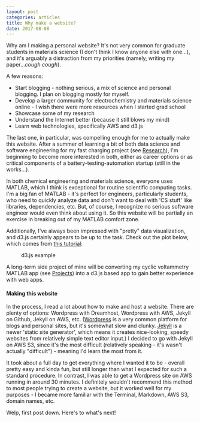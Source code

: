 ```yaml
---
layout: post
categories: articles
title: Why make a website?
date: 2017-08-08
---
```

Why am I making a personal website? It's not very common for graduate students
in materials science (I don't think I know anyone else with one...), and it's
arguably a distraction from my priorities (namely, writing my paper...*cough cough*).

A few reasons:
* Start blogging - nothing serious, a mix of science and personal blogging. I
plan on blogging mostly for myself.
* Develop a larger community for electrochemistry and materials science online -
I wish there were more resources when I started grad school
* Showcase some of my research
* Understand the Internet better (because it still blows my mind)
* Learn web technologies, specifically AWS and d3.js

The last one, in particular, was compelling enough for me to actually make this website.
After a summer of learning a bit of both data science and software engineering
for my fast charging project (see [Research](http://www.petermattia.com/research)),
I'm beginning to become more interested in both, either as career options
or as critical components of a battery-testing-automation startup
(still in the works...).

In both chemical engineering and materials science, everyone uses MATLAB,
which I think is exceptional for routine scientific computing tasks.
I'm a big fan of MATLAB - it's perfect for engineers, particularly
students, who need to quickly analyze data and don't want to deal with
'CS stuff' like libraries, dependencies, etc.
But, of course, I recognize no serious software engineer would even think about
using it.
So this website will be partially an exercise in breaking out of my MATLAB
comfort zone.

Additionally, I've always been impressed with "pretty" data visualization,
and d3.js certainly appears to be up to the task. Check out the plot below,
which comes from [this tutorial](http://www.mattshwery.com/d3-js):

<figure class="final">
  <figcaption>d3.js example</figcaption>
</figure>

A long-term side project of mine will be converting my cyclic voltammetry
MATLAB app (see [Projects](http://www.petermattia.com/projects))
into a d3.js based app to gain better experience with web apps.

#### Making this website

In the process, I read a lot about how to make and host a website. There are plenty of options:
Wordpress with Dreamhost, Wordpress with AWS, Jekyll on Github, Jekyll on AWS, etc.
([Wordpress](http://www.wordpress.com) is a very common platform for blogs and personal sites, but it's
somewhat slow and clunky. [Jekyll](https://jekyllrb.com) is a newer 'static site generator',
which means it creates nice-looking, speedy websites from relatively simple text editor input.)
I decided to go with Jekyll on AWS S3, since it's the most difficult (relatively
speaking - it's wasn't actually "difficult") - meaning I'd learn the most from it.

It took about a full day to get everything where I wanted it to be -
overall pretty easy and kinda fun, but still longer than what I expected for
such a standard procedure.
In contrast, I was able to get a Wordpress site on AWS running in around 30 minutes.
I definitely wouldn't recommend this method to most people trying to create a
website, but it worked well for my purposes - I became more familiar with the
Terminal, Markdown, AWS S3, domain names, etc.

Welp, first post down. Here's to what's next!

<style>
  svg {
    font: 10px sans-serif;
  }

  .foreground {
    fill: #2D6A99;
  }

  .background {
    fill: #eee;
  }
</style>
<script src="http://d3js.org/d3.v3.min.js" charset="utf-8"></script>
<script type="text/javascript">

  var n = 10,
      random = function() { return Math.floor(Math.random() * 100); },
      data = d3.range(n).map(random);

  var barChart = {
    init: function(el) {
      this.height = 80;
      this.width = 220;
      this.padding = 12;
      barWidth = Math.floor((this.width - (this.padding * (data.length - 1))) / data.length);
      barHeight = this.height;

      this.svg = d3.select(el).insert('svg', ':first-child')
        .attr('width', this.width)
        .attr("height", this.height);

      this.draw();
    },

    draw: function() {
      var self = this;

      this.meters = this.svg
        .append("g")
          .attr("class", "meter")
          .selectAll("rect")
            .data(data)
            .enter()
            .append('g')
              .attr("class", "bar");

      this.drawBar().attr("class", "background").attr("y", 0).attr("height", barHeight);
      this.drawBar().attr("class", "foreground").attr("y", barHeight).attr("height", 0);

      setInterval(function() {
        data = d3.range(n).map(random);
        self.update();
      }, 2000);
    },

    update: function () {
        var self = this;
        d3.selectAll("rect.foreground").each(self.animate);
    },

    animate: function (d, i) {
      var total = data[i];
      var bar = d3.select(this);
      if (barHeight - total != bar.attr("y")) {
        bar.transition().duration(1500).attr("height", total).attr("y", barHeight - total);
      }
    },

    drawBar: function () {
      var self = this;

      return this.meters.append("rect")
        .attr("x", function (d, i) {
          return i * (barWidth + self.padding);
        })
        .attr("width", barWidth);
    }
  }

  barChart.init('figure.final');
</script>
